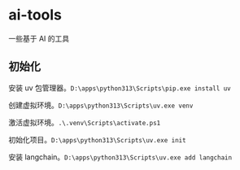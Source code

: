 # ai-tools
一些基于 AI 的工具

## 初始化

安装 uv 包管理器。`D:\apps\python313\Scripts\pip.exe install uv`

创建虚拟环境。`D:\apps\python313\Scripts\uv.exe venv`

激活虚拟环境。`.\.venv\Scripts\activate.ps1`

初始化项目。`D:\apps\python313\Scripts\uv.exe init`

安装 langchain。`D:\apps\python313\Scripts\uv.exe add langchain`

